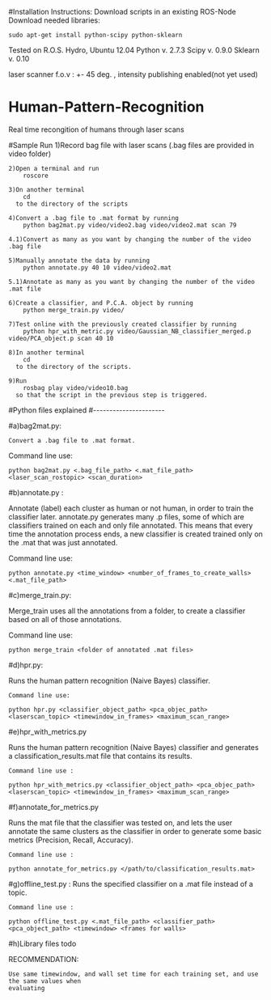 #Installation Instructions:
Download scripts in an existing ROS-Node
Download needed libraries:

	sudo apt-get install python-scipy python-sklearn

Tested on R.O.S. Hydro, Ubuntu 12.04
Python v. 2.7.3
Scipy v. 0.9.0 
Sklearn v. 0.10

laser scanner f.o.v : +- 45 deg. , intensity publishing enabled(not yet used)

# Human-Pattern-Recognition
Real time recongition of humans through laser scans

#Sample Run
	1)Record bag file with laser scans (.bag files are provided in video folder)

	2)Open a terminal and run 
		roscore

	3)On another terminal 
		cd 
	  to the directory of the scripts

	4)Convert a .bag file to .mat format by running 
		python bag2mat.py video/video2.bag video/video2.mat scan 79

	4.1)Convert as many as you want by changing the number of the video .bag file

	5)Manually annotate the data by running 
		python annotate.py 40 10 video/video2.mat

	5.1)Annotate as many as you want by changing the number of the video .mat file

	6)Create a classifier, and P.C.A. object by running 
		python merge_train.py video/

	7)Test online with the previously created classifier by running 
		python hpr_with_metric.py video/Gaussian_NB_classifier_merged.p video/PCA_object.p scan 40 10

	8)In another terminal 
		cd 
	  to the directory of the scripts.

	9)Run 
		rosbag play video/video10.bag 
	  so that the script in the previous step is triggered.
	
#Python files explained
#----------------------

#a)bag2mat.py:

	Convert a .bag file to .mat format.
	

Command line use:

	python bag2mat.py <.bag_file_path> <.mat_file_path> <laser_scan_rostopic> <scan_duration>

#b)annotate.py :

Annotate (label) each cluster as human or not human, in order to train the classifier later.
annotate.py generates many .p files, some of which are classifiers trained on each and only file 
annotated. This means that every time the annotation process ends, a new classifier is created trained
only on the .mat that was just annotated.
	

Command line use:

	python annotate.py <time_window> <number_of_frames_to_create_walls> <.mat_file_path>

#c)merge_train.py:

Merge_train uses all the annotations from a folder, to create a classifier based on all of those
annotations.


Command line use:

	python merge_train <folder of annotated .mat files>
	
#d)hpr.py:

Runs the human pattern recognition (Naive Bayes) classifier.


	Command line use:

	python hpr.py <classifier_object_path> <pca_objec_path> <laserscan_topic> <timewindow_in_frames> <maximum_scan_range>

#e)hpr_with_metrics.py
	
Runs the human pattern recognition (Naive Bayes) classifier and generates a classification_results.mat file that contains its results.
	

	Command line use :
	
	python hpr_with_metrics.py <classifier_object_path> <pca_objec_path> <laserscan_topic> <timewindow_in_frames> <maximum_scan_range>

#f)annotate_for_metrics.py
	
Runs the mat file that the classifier was tested on, and lets the user annotate the same clusters as the classifier in order to generate
some basic metrics (Precision, Recall, Accuracy).


	Command line use :
	
	python annotate_for_metrics.py </path/to/classification_results.mat>

#g)offline_test.py :
Runs the specified classifier on a .mat file instead of a topic.

	Command line use :

	python offline_test.py <.mat_file_path> <classifier_path> <pca_object_path> <timewindow> <frames for walls>

#h)Library files
	todo

RECOMMENDATION:

	Use same timewindow, and wall set time for each training set, and use the same values when
	evaluating
    
